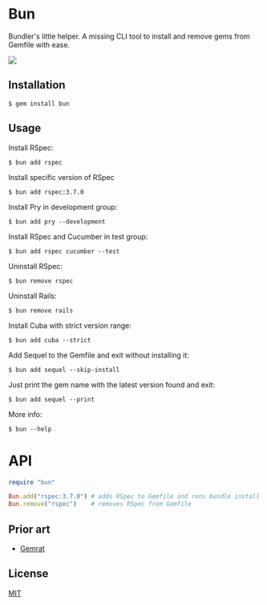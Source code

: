 # Bun

Bundler's little helper. A missing CLI tool to install and remove gems from Gemfile with ease.


![](https://twobucks.co/assets/bun-example-min.gif)

## Installation

```
$ gem install bun
```

## Usage

Install RSpec:

```
$ bun add rspec
```

Install specific version of RSpec

```
$ bun add rspec:3.7.0
```

Install Pry in development group:

```
$ bun add pry --development 
```

Install RSpec and Cucumber in test group:

```
$ bun add rspec cucumber --test
```

Uninstall RSpec:

```
$ bun remove rspec
```

Uninstall Rails:

```
$ bun remove rails
```

Install Cuba with strict version range:

```
$ bun add cuba --strict
```

Add Sequel to the Gemfile and exit without installing it:

```
$ bun add sequel --skip-install
```

Just print the gem name with the latest version found and exit:

```
$ bun add sequel --print
```

More info:

```
$ bun --help
```

# API

```ruby
require "bun"

Bun.add("rspec:3.7.0") # adds RSpec to Gemfile and runs bundle install
Bun.remove("rspec")    # removes RSpec from Gemfile
```

## Prior art

* [Gemrat](https://github.com/drurly/gemrat)

## License

[MIT](/license)
